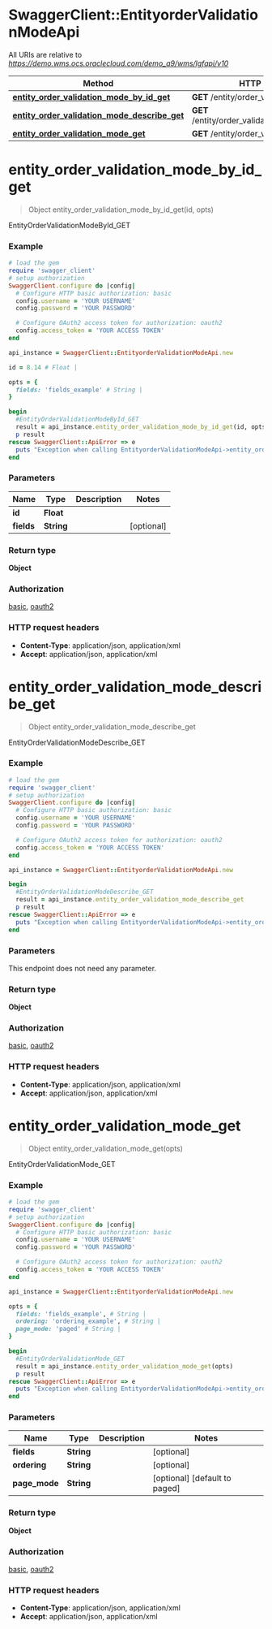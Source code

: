# SwaggerClient::EntityorderValidationModeApi

All URIs are relative to *https://demo.wms.ocs.oraclecloud.com/demo_a9/wms/lgfapi/v10*

Method | HTTP request | Description
------------- | ------------- | -------------
[**entity_order_validation_mode_by_id_get**](EntityorderValidationModeApi.md#entity_order_validation_mode_by_id_get) | **GET** /entity/order_validation_mode/{id} | EntityOrderValidationModeById_GET
[**entity_order_validation_mode_describe_get**](EntityorderValidationModeApi.md#entity_order_validation_mode_describe_get) | **GET** /entity/order_validation_mode/describe | EntityOrderValidationModeDescribe_GET
[**entity_order_validation_mode_get**](EntityorderValidationModeApi.md#entity_order_validation_mode_get) | **GET** /entity/order_validation_mode | EntityOrderValidationMode_GET


# **entity_order_validation_mode_by_id_get**
> Object entity_order_validation_mode_by_id_get(id, opts)

EntityOrderValidationModeById_GET



### Example
```ruby
# load the gem
require 'swagger_client'
# setup authorization
SwaggerClient.configure do |config|
  # Configure HTTP basic authorization: basic
  config.username = 'YOUR USERNAME'
  config.password = 'YOUR PASSWORD'

  # Configure OAuth2 access token for authorization: oauth2
  config.access_token = 'YOUR ACCESS TOKEN'
end

api_instance = SwaggerClient::EntityorderValidationModeApi.new

id = 8.14 # Float | 

opts = { 
  fields: 'fields_example' # String | 
}

begin
  #EntityOrderValidationModeById_GET
  result = api_instance.entity_order_validation_mode_by_id_get(id, opts)
  p result
rescue SwaggerClient::ApiError => e
  puts "Exception when calling EntityorderValidationModeApi->entity_order_validation_mode_by_id_get: #{e}"
end
```

### Parameters

Name | Type | Description  | Notes
------------- | ------------- | ------------- | -------------
 **id** | **Float**|  | 
 **fields** | **String**|  | [optional] 

### Return type

**Object**

### Authorization

[basic](../README.md#basic), [oauth2](../README.md#oauth2)

### HTTP request headers

 - **Content-Type**: application/json, application/xml
 - **Accept**: application/json, application/xml



# **entity_order_validation_mode_describe_get**
> Object entity_order_validation_mode_describe_get

EntityOrderValidationModeDescribe_GET



### Example
```ruby
# load the gem
require 'swagger_client'
# setup authorization
SwaggerClient.configure do |config|
  # Configure HTTP basic authorization: basic
  config.username = 'YOUR USERNAME'
  config.password = 'YOUR PASSWORD'

  # Configure OAuth2 access token for authorization: oauth2
  config.access_token = 'YOUR ACCESS TOKEN'
end

api_instance = SwaggerClient::EntityorderValidationModeApi.new

begin
  #EntityOrderValidationModeDescribe_GET
  result = api_instance.entity_order_validation_mode_describe_get
  p result
rescue SwaggerClient::ApiError => e
  puts "Exception when calling EntityorderValidationModeApi->entity_order_validation_mode_describe_get: #{e}"
end
```

### Parameters
This endpoint does not need any parameter.

### Return type

**Object**

### Authorization

[basic](../README.md#basic), [oauth2](../README.md#oauth2)

### HTTP request headers

 - **Content-Type**: application/json, application/xml
 - **Accept**: application/json, application/xml



# **entity_order_validation_mode_get**
> Object entity_order_validation_mode_get(opts)

EntityOrderValidationMode_GET



### Example
```ruby
# load the gem
require 'swagger_client'
# setup authorization
SwaggerClient.configure do |config|
  # Configure HTTP basic authorization: basic
  config.username = 'YOUR USERNAME'
  config.password = 'YOUR PASSWORD'

  # Configure OAuth2 access token for authorization: oauth2
  config.access_token = 'YOUR ACCESS TOKEN'
end

api_instance = SwaggerClient::EntityorderValidationModeApi.new

opts = { 
  fields: 'fields_example', # String | 
  ordering: 'ordering_example', # String | 
  page_mode: 'paged' # String | 
}

begin
  #EntityOrderValidationMode_GET
  result = api_instance.entity_order_validation_mode_get(opts)
  p result
rescue SwaggerClient::ApiError => e
  puts "Exception when calling EntityorderValidationModeApi->entity_order_validation_mode_get: #{e}"
end
```

### Parameters

Name | Type | Description  | Notes
------------- | ------------- | ------------- | -------------
 **fields** | **String**|  | [optional] 
 **ordering** | **String**|  | [optional] 
 **page_mode** | **String**|  | [optional] [default to paged]

### Return type

**Object**

### Authorization

[basic](../README.md#basic), [oauth2](../README.md#oauth2)

### HTTP request headers

 - **Content-Type**: application/json, application/xml
 - **Accept**: application/json, application/xml



